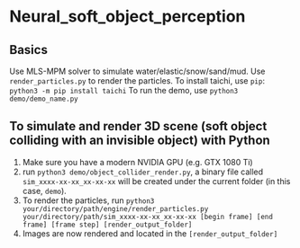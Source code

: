 # Neural_soft_object_perception
## Basics
Use MLS-MPM solver to simulate water/elastic/snow/sand/mud. Use `render_particles.py` to render the particles. 
To install taichi, use `pip`: `python3 -m pip install taichi`
To run the demo, use `python3 demo/demo_name.py`

## To simulate and render 3D scene (soft object colliding with an invisible object) with Python
1. Make sure you have a modern NVIDIA GPU (e.g. GTX 1080 Ti)
2. run `python3 demo/object_collider_render.py`, a binary file called `sim_xxxx-xx-xx_xx-xx-xx` will be created under the current folder (in this case, `demo`). 
3. To render the particles, run `python3 your/directory/path/engine/render_particles.py your/directory/path/sim_xxxx-xx-xx_xx-xx-xx [begin frame] [end frame] [frame step] [render_output_folder]`
4. Images are now rendered and located in the `[render_output_folder]`
